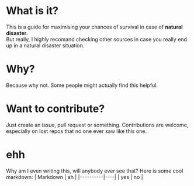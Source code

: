 # What is it?
This is a guide for maximising your chances of survival in case of **natural disaster**.  
But really, I highly recomand checking other sources in case you really end up in a natural disaster situation.  
# Why?
Because why not. Some people might actually find this helpful.
# Want to contribute?
Just create an issue, pull request or something.
Contributions are welcome, especially on lost repos that no one ever saw like this one.
# ehh
Why am I even writing this, will anybody ever see that?
Here is some cool markdown:
| Markdown | ah |
|----------|----|
| yes      | no |
